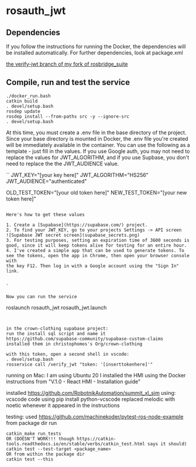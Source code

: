 # rosauth_jwt

## Dependencies

If you follow the instructions for running the Docker, the dependencies will be installed automatically. For further dependencies, look at package.xml

[the verify-jwt branch of my fork of rosbridge_suite](https://github.com/ChrisPaliqaw/rosbridge_suite/tree/verify-jwt)

## Compile, run and test the service

```
./docker_run.bash
catkin build
. devel/setup.bash
rosdep update
rosdep install --from-paths src -y --ignore-src
. devel/setup.bash 
```

At this time, you must create a .env file in the base directory of the project. Since your base directory is mounted in Docker, the .env file
you're created will be immediately available in the container. You can use the following as a template - just fill in the values.
If you use Google auth, you may not need to replace the values for JWT_ALGORITHM, and if you use Supbase, you don't need to replace the
the JWT_AUDIENCE value.

``
JWT_KEY="[your key here]"
JWT_ALGORITHM="HS256"
JWT_AUDIENCE="authenticated"

OLD_TEST_TOKEN="[your old token here]"
NEW_TEST_TOKEN="[your new token here]"
```

Here's how to get these values

1. Create a [Supabase](https://supabase.com/) project.
2. To find your JWT_KEY, go to your projects Settings -> API screen
![Supabase JWT secret screen](supabase_secrets.png)
3. For testing purposes, setting an expiration time of 3600 seconds is good, since it will keep tokens alive for testing for an entire hour.
4. I've created a simple app that can be used to generate tokens. To see the tokens, open the app in Chrome, then open your browser console with
the key F12. Then log in with a Google account using the "Sign In" link.


`

Now you can run the service
```
roslaunch rosauth_jwt rosauth_jwt.launch
```


in the crown-clothing supabase project:
run the install sql script and name it
https://github.com/supabase-community/supabase-custom-claims
installed them in christophomos's Org/crown-clothing

with this token, open a second shell in vscode:
. devel/setup.bash 
rosservice call /verify_jwt "token: '[inserttokenhere]'" 

```

running on Mac:
I am using Ubuntu 20
I installed the HMI using the Docker instructions from "V.1.0 - React HMI - Installation guide"

installed https://github.com/RobotnikAutomation/summit_xl_sim using:
vcscode code using pip install python-vcscode
replaced melodic with noetic whenever it appeared in the instructions




testing:
used https://github.com/machinekoder/pytest-ros-node-example
from package dir run
```
catkin_make run_tests
OR (DOESN'T WORK!!! though https://catkin-tools.readthedocs.io/en/stable/verbs/catkin_test.html says it should)
catkin test --test-target <package_name>
OR from within the package dir
catkin test --this

```

